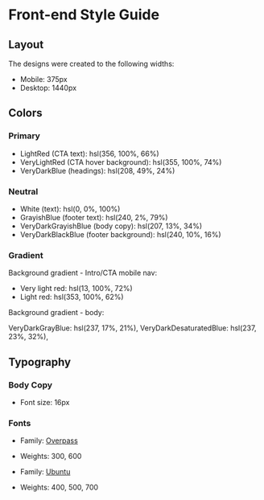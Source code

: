 # Front-end Style Guide

## Layout

The designs were created to the following widths:

- Mobile: 375px
- Desktop: 1440px

## Colors

### Primary

- LightRed (CTA text): hsl(356, 100%, 66%)
- VeryLightRed (CTA hover background): hsl(355, 100%, 74%)
- VeryDarkBlue (headings): hsl(208, 49%, 24%)

### Neutral

- White (text): hsl(0, 0%, 100%)
- GrayishBlue (footer text): hsl(240, 2%, 79%)
- VeryDarkGrayishBlue (body copy): hsl(207, 13%, 34%)
- VeryDarkBlackBlue (footer background): hsl(240, 10%, 16%)

### Gradient

Background gradient - Intro/CTA mobile nav:

- Very light red: hsl(13, 100%, 72%)
- Light red: hsl(353, 100%, 62%)

Background gradient - body:

VeryDarkGrayBlue: hsl(237, 17%, 21%),
VeryDarkDesaturatedBlue: hsl(237, 23%, 32%),

## Typography

### Body Copy

- Font size: 16px

### Fonts

- Family:
  [Overpass](https://fonts.google.com/specimen/Overpass?preview.text_type=custom)
- Weights: 300, 600

- Family:
  [Ubuntu](https://fonts.google.com/specimen/Ubuntu?preview.text_type=custom)
- Weights: 400, 500, 700
